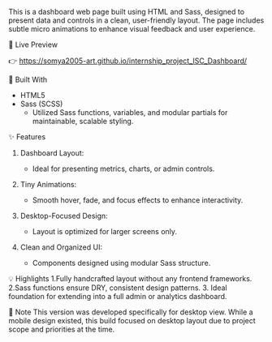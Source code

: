 This is a dashboard web page built using HTML and Sass, designed to present data and controls in a clean, user-friendly layout. The page includes subtle micro animations to enhance visual feedback and user experience.

🔗 Live Preview

👉 https://somya2005-art.github.io/internship_project_ISC_Dashboard/

🧰 Built With
- HTML5
- Sass (SCSS)
    - Utilized Sass functions, variables, and modular partials for maintainable, scalable styling.

✨ Features
1. Dashboard Layout:
    - Ideal for presenting metrics, charts, or admin controls.

2. Tiny Animations:
    - Smooth hover, fade, and focus effects to enhance interactivity.

3. Desktop-Focused Design:
    - Layout is optimized for larger screens only.

4. Clean and Organized UI:
    - Components designed using modular Sass structure.

💡 Highlights
1.Fully handcrafted layout without any frontend frameworks.
2.Sass functions ensure DRY, consistent design patterns.
3. Ideal foundation for extending into a full admin or analytics dashboard.

📝 Note
This version was developed specifically for desktop view. While a mobile design existed, this build focused on desktop layout due to project scope and priorities at the time.
